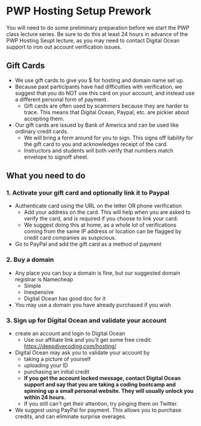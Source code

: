 # PWP Hosting Setup Prework
You will need to do some preliminary preparation before we start the PWP class lecture series.  Be sure to do this at least 24 hours in advance of the PWP Hosting Seupt lecture, as you may need to contact Digital Ocean support to iron out account verification issues.

## Gift Cards
- We use gift cards to give you $ for hosting and domain name set up.
- Because past participants have had difficulties with verification, we suggest that you do NOT use this card on your account, and instead use a different personal form of payment.
    - Gift cards are often used by scammers because they are harder to trace.  This means that Digital Ocean, Paypal, etc. are pickier about accepting them.
- Our gift cards are issued by Bank of America and can be used like ordinary credit cards.
    - We will bring a form around for you to sign.  This signs off liability for the gift card to you and acknowledges receipt of the card.
    - Instructors and students will both verify that numbers match envelope to signoff sheet.


## What you need to do
### 1. Activate your gift card and optionally link it to Paypal
- Authenticate card using the URL on the letter OR phone verification
    - Add your address on the card.  This will help when you are asked to verify the card, and is required if you choose to link your card.
    - We suggest doing this at home, as a whole lot of verifications coming from the same IP address or location can be flagged by credit card companies as suspicious.
- Go to PayPal and add the gift card as a method of payment

### 2. Buy a domain
- Any place you can buy a domain is fine, but our suggested domain registrar is Namecheap
    - Simple
    - Inexpensive
    - Digital Ocean has good doc for it
- You may use a domain you have already purchased if you wish

### 3. Sign up for Digital Ocean and validate your account
- create an account and login to Digital Ocean
    - Use our affiliate link and you'll get some free credit: https://deepdivecoding.com/hosting/
- Digital Ocean may ask you to validate your account by
    - taking a picture of yourself
    - uploading your ID
    - purchasing an initial credit
    - **If you get the account locked message, contact Digital Ocean support and say that you are taking a coding bootcamp and spinning up a small personal website.  They will usually unlock you within 24 hours.**
    - If you still can't get their attention, try pinging them on Twitter.
- We suggest using PayPal for payment.  This allows you to purchase credits, and can eliminate surprise overages.